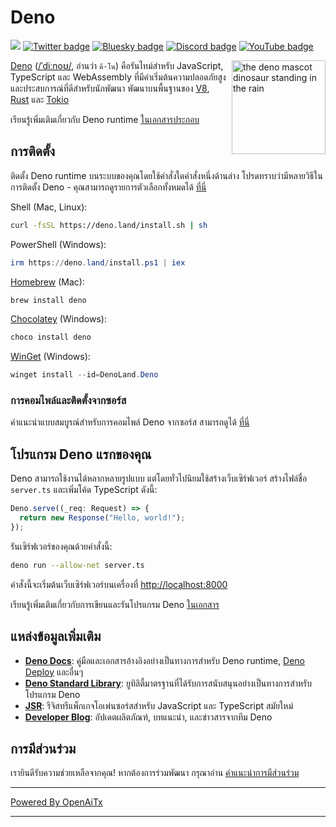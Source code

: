 # Deno

[![](https://img.shields.io/crates/v/deno.svg)](https://crates.io/crates/deno)
[![Twitter badge][]][Twitter link] [![Bluesky badge][]][Bluesky link]
[![Discord badge][]][Discord link] [![YouTube badge][]][YouTube link]

<img align="right" src="https://deno.land/logo.svg" height="150px" alt="the deno mascot dinosaur standing in the rain">

[Deno](https://deno.com)
([/ˈdiːnoʊ/](https://ipa-reader.com/?text=%CB%88di%CB%90no%CA%8A), อ่านว่า
`ดี-โน`) คือรันไทม์สำหรับ JavaScript, TypeScript และ WebAssembly ที่มีค่าเริ่มต้นความปลอดภัยสูงและประสบการณ์ที่ดีสำหรับนักพัฒนา พัฒนาบนพื้นฐานของ [V8](https://v8.dev/),
[Rust](https://www.rust-lang.org/) และ [Tokio](https://tokio.rs/)

เรียนรู้เพิ่มเติมเกี่ยวกับ Deno runtime
[ในเอกสารประกอบ](https://docs.deno.com/runtime/manual)

## การติดตั้ง

ติดตั้ง Deno runtime บนระบบของคุณโดยใช้คำสั่งใดคำสั่งหนึ่งด้านล่าง โปรดทราบว่ามีหลายวิธีในการติดตั้ง Deno - คุณสามารถดูรายการตัวเลือกทั้งหมดได้
[ที่นี่](https://docs.deno.com/runtime/manual/getting_started/installation)

Shell (Mac, Linux):

```sh
curl -fsSL https://deno.land/install.sh | sh
```

PowerShell (Windows):

```powershell
irm https://deno.land/install.ps1 | iex
```

[Homebrew](https://formulae.brew.sh/formula/deno) (Mac):

```sh
brew install deno
```

[Chocolatey](https://chocolatey.org/packages/deno) (Windows):

```powershell
choco install deno
```

[WinGet](https://winstall.app/apps/DenoLand.Deno) (Windows):

```powershell
winget install --id=DenoLand.Deno
```

### การคอมไพล์และติดตั้งจากซอร์ส

คำแนะนำแบบสมบูรณ์สำหรับการคอมไพล์ Deno จากซอร์ส สามารถดูได้
[ที่นี่](https://github.com/denoland/deno/blob/main/.github/CONTRIBUTING.md#building-from-source)

## โปรแกรม Deno แรกของคุณ

Deno สามารถใช้งานได้หลากหลายรูปแบบ แต่โดยทั่วไปนิยมใช้สร้างเว็บเซิร์ฟเวอร์ สร้างไฟล์ชื่อ `server.ts` และเพิ่มโค้ด TypeScript ดังนี้:

```ts
Deno.serve((_req: Request) => {
  return new Response("Hello, world!");
});
```

รันเซิร์ฟเวอร์ของคุณด้วยคำสั่งนี้:

```sh
deno run --allow-net server.ts
```

คำสั่งนี้จะเริ่มต้นเว็บเซิร์ฟเวอร์บนเครื่องที่
[http://localhost:8000](http://localhost:8000)

เรียนรู้เพิ่มเติมเกี่ยวกับการเขียนและรันโปรแกรม Deno
[ในเอกสาร](https://docs.deno.com/runtime/manual)

## แหล่งข้อมูลเพิ่มเติม

- **[Deno Docs](https://docs.deno.com)**: คู่มือและเอกสารอ้างอิงอย่างเป็นทางการสำหรับ Deno runtime, [Deno Deploy](https://deno.com/deploy) และอื่นๆ
- **[Deno Standard Library](https://jsr.io/@std)**: ยูทิลิตี้มาตรฐานที่ได้รับการสนับสนุนอย่างเป็นทางการสำหรับโปรแกรม Deno
- **[JSR](https://jsr.io/)**: รีจิสทรีแพ็กเกจโอเพ่นซอร์สสำหรับ JavaScript และ TypeScript สมัยใหม่
- **[Developer Blog](https://deno.com/blog)**: อัปเดตผลิตภัณฑ์, บทแนะนำ, และข่าวสารจากทีม Deno

## การมีส่วนร่วม

เรายินดีรับความช่วยเหลือจากคุณ! หากต้องการร่วมพัฒนา กรุณาอ่าน
[คำแนะนำการมีส่วนร่วม](.github/CONTRIBUTING.md)

[Build status - Cirrus]: https://github.com/denoland/deno/workflows/ci/badge.svg?branch=main&event=push
[Build status]: https://github.com/denoland/deno/actions
[Twitter badge]: https://img.shields.io/twitter/follow/deno_land.svg?style=social&label=Follow
[Twitter link]: https://twitter.com/intent/follow?screen_name=deno_land
[Bluesky badge]: https://img.shields.io/badge/Follow-whitesmoke?logo=bluesky
[Bluesky link]: https://bsky.app/profile/deno.land
[YouTube badge]: https://img.shields.io/youtube/channel/subscribers/UCqC2G2M-rg4fzg1esKFLFIw?style=social
[YouTube link]: https://www.youtube.com/@deno_land
[Discord badge]: https://img.shields.io/discord/684898665143206084?logo=discord&style=social
[Discord link]: https://discord.gg/deno

---

[Powered By OpenAiTx](https://github.com/OpenAiTx/OpenAiTx)

---